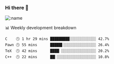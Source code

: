 ### Hi there 👋

<!--
**lv2020/lv2020** is a ✨ _special_ ✨ repository because its `README.md` (this file) appears on your GitHub profile.

Here are some ideas to get you started:

- 🔭 I’m currently working on ...
- 🌱 I’m currently learning ...
- 👯 I’m looking to collaborate on ...
- 🤔 I’m looking for help with ...
- 💬 Ask me about ...
- 📫 How to reach me: ...
- 😄 Pronouns: ...
- ⚡ Fun fact: ...
-->
![:name](https://count.getloli.com/get/@:lv2020)
 <!-- waka-box start -->
📊 Weekly development breakdown
```text
C    🕓 1 hr 29 mins ████████▉░░░░░░░░░░░░ 42.7%
Pawn 🕓 55 mins      █████▌░░░░░░░░░░░░░░░ 26.4%
TeX  🕓 42 mins      ████▏░░░░░░░░░░░░░░░░ 20.2%
C++  🕓 22 mins      ██▎░░░░░░░░░░░░░░░░░░ 10.8%
```
<!-- Powered by https://github.com/YouEclipse/waka-box-go . -->
<!-- waka-box end -->
